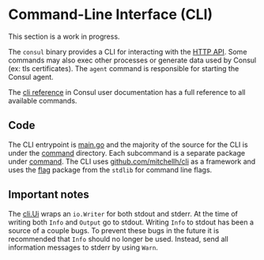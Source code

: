 # Command-Line Interface (CLI)

This section is a work in progress.

The `consul` binary provides a CLI for interacting with the [HTTP API]. Some commands may
also exec other processes or generate data used by Consul (ex: tls certificates). The
`agent` command is responsible for starting the Consul agent.

The [cli reference] in Consul user documentation has a full reference to all available
commands.

[HTTP API]: ../http-api
[cli reference]: https://www.consul.io/commands

## Code

The CLI entrypoint is [main.go] and the majority of the source for the CLI is under the
[command] directory. Each subcommand is a separate package under [command]. The CLI uses
[github.com/mitchellh/cli] as a framework and uses the [flag] package from the `stdlib` for
command line flags.


[command]: https://github.com/hashicorp/consul/tree/main/command
[main.go]: https://github.com/hashicorp/consul/blob/main/main.go
[flag]: https://pkg.go.dev/flag
[github.com/mitchellh/cli]: https://github.com/mitchellh/cli

## Important notes

The [cli.Ui] wraps an `io.Writer` for both stdout and stderr. At the time of writing both
`Info` and `Output` go to stdout. Writing `Info` to stdout has been a source of a couple
bugs. To prevent these bugs in the future it is recommended that `Info` should no longer
be used. Instead, send all information messages to stderr by using `Warn`.


[cli.Ui]: https://pkg.go.dev/github.com/mitchellh/cli#Ui
